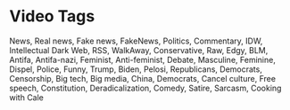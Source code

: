 # Video Tags

News, Real news, Fake news, FakeNews, Politics, Commentary, IDW, Intellectual Dark Web, RSS, WalkAway, Conservative, Raw, Edgy, BLM, Antifa, Antifa-nazi, Feminist, Anti-feminist, Debate, Masculine, Feminine, Dispel, Police, Funny, Trump, Biden, Pelosi, Republicans, Democrats, Censorship, Big tech, Big media, China, Democrats, Cancel culture, Free speech, Constitution, Deradicalization, Comedy, Satire, Sarcasm, Cooking with Cale
